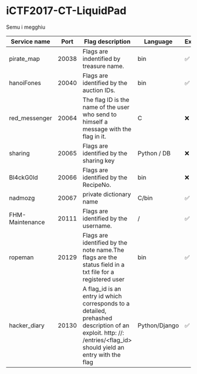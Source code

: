 # iCTF2017-CT-LiquidPad
Semu i megghiu

| Service name | Port | Flag description | Language | Exploit | Patch |
|-----------------|-------|-------------------------------------------------------------------------------------------------------------------------------------------------------|---------------------------------------------------------------------------------------------------------------------------------------------------------------------------------|---------------|---------------|
| pirate_map | 20038 | Flags are indentified by treasure name. | bin | ✅ | ❌ |
| hanoiFones | 20040 | Flags are identified by the auction IDs. | bin | ✅ | ❌ |
| red_messenger | 20064 | The flag ID is the name of the user who send to himself a message with the flag in it. | C | ❌ | ❌ |
| sharing | 20065 | Flags are identified by the sharing key | Python / DB | ❌ | ❌ |
| Bl4ckG0ld | 20066 | Flags are identified by the RecipeNo. | bin | ❌ | ❌ |
| nadmozg | 20067 | private dictionary name | C/bin | ✅ | ❌ |
| FHM-Maintenance | 20111 | Flags are identified by the username. | / | ✅ | ❌ |
| ropeman | 20129 | Flags are identified by the note name.The flags are the status field in a txt file for a registered user | bin | ✅ | ❌ |
| hacker_diary | 20130 | A flag_id is an entry id which corresponds to a detailed, prehashed description of an exploit. http: //<hostname>: <port>/entries/<flag_id> should yield an entry with the flag | Python/Django | ✅ | ✅ |
